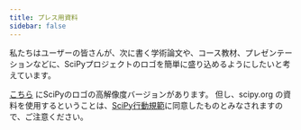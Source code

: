```yaml
---
title: プレス用資料
sidebar: false
---
```


私たちはユーザーの皆さんが、次に書く学術論文や、コース教材、プレゼンテーションなどに、SciPyプロジェクトのロゴを簡単に盛り込めるようにしたいと考えています。

[こちら](https://github.com/scipy/scipy.org/blob/main/static/images/logo.svg) にSciPyのロゴの高解像度バージョンがあります。 但し、scipy.org の資料を使用するということは、[SciPy行動規範](https://docs.scipy.org/doc/scipy/dev/conduct/code_of_conduct.html)に同意したものとみなされますので、ご注意ください。
